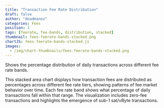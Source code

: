 ```yaml
---
title: "Transaction Fee Rate Distribution"
draft: false
author: "deadmanoz"
categories: Fees
position: 1
tags: [feerate, fee-bands, distribution, stacked]
thumbnail: fees-feerate-bands-stacked.png
chartJS: fees-feerate-bands-stacked.js
images:
  - /img/chart-thumbnails/fees-feerate-bands-stacked.png
---
```


Shows the percentage distribution of daily transactions across different fee rate bands.

<!--more-->

This stacked area chart displays how transaction fees are distributed as percentages across different fee rate tiers, showing patterns of fee market behavior over time. Each fee rate band shows what percentage of daily transactions fall within that range. The visualization includes zero-fee transactions and highlights the emergence of sub-1 sat/vByte transactions.